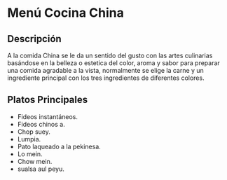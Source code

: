 # Menú Cocina China

## Descripción
A la comida China se le da un sentido del gusto con las artes culinarias basándose en la belleza o estetica del color, aroma y sabor para preparar una comida agradable a la vista, normalmente se elige la carne y un ingrediente principal con los tres ingredientes de diferentes colores.

## Platos Principales
- Fideos instantáneos.
- Fideos chinos a.
- Chop suey.
- Lumpia.
- Pato laqueado a la pekinesa.
- Lo mein.
- Chow mein.
- sualsa aul peyu.